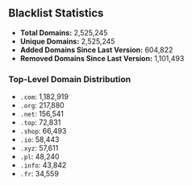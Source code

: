 ## Blacklist Statistics

- **Total Domains:** 2,525,245
- **Unique Domains:** 2,525,245
- **Added Domains Since Last Version:** 604,822
- **Removed Domains Since Last Version:** 1,101,493

### Top-Level Domain Distribution

-  `.com`: 1,182,919
-  `.org`: 217,880
-  `.net`: 156,541
-  `.top`: 72,831
-  `.shop`: 66,493
-  `.io`: 58,443
-  `.xyz`: 57,611
-  `.pl`: 48,240
-  `.info`: 43,842
-  `.fr`: 34,559
